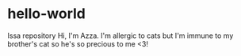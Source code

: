 # hello-world
Issa repository
Hi, I'm Azza. I'm allergic to cats but I'm immune to my brother's cat so he's so precious to me <3! 
